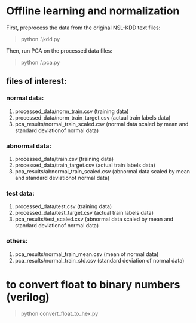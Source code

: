 # Offline learning and normalization

First, preprocess the data from the original NSL-KDD text files: 

> python .\kdd.py

Then, run PCA on the processed data files: 

> python .\pca.py

## files of interest: 

### normal data:
1. processed_data/norm_train.csv (training data)
2. processed_data/norm_train_target.csv (actual train labels data)
3. pca_results/normal_train_scaled.csv (normal data scaled by mean and standard deviationof normal data)

### abnormal data:
1. processed_data/train.csv (training data)
2. processed_data/train_target.csv (actual train labels data)
3. pca_results/abnormal_train_scaled.csv (abnormal data scaled by mean and standard deviationof normal data)

### test data:
1. processed_data/test.csv (training data)
2. processed_data/test_target.csv (actual train labels data)
3. pca_results/test_scaled.csv (abnormal data scaled by mean and standard deviationof normal data)

### others:
1. pca_results/normal_train_mean.csv (mean of normal data)
2. pca_results/normal_train_std.csv (standard deviation of normal data)

# to convert float to binary numbers (verilog)
> python convert_float_to_hex.py